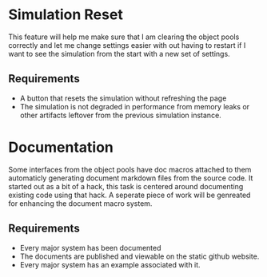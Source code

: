 # Simulation Reset

This feature will help me make sure that I am clearing the object pools correctly and let me change settings easier with out having to restart if I want to see the simulation from the start with a new set of settings.

## Requirements
- A button that resets the simulation without refreshing the page
- The simulation is not degraded in performance from memory leaks or other artifacts leftover from the previous simulation instance.


# Documentation

Some interfaces from the object pools have doc macros attached to them automaticly generating document markdown files from the source code. It started out as a bit of a hack, this task is centered around documenting existing code using that hack. A seperate piece of work will be genreated for enhancing the document macro system.

## Requirements

- Every major system has been documented
- The documents are published and viewable on the static github website.
- Every major system has an example associated with it.
